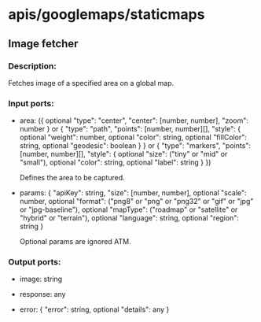 # apis/googlemaps/staticmaps

## Image fetcher

### Description:
Fetches image of a specified area on a global map.

### Input ports: 
* area: ({
  optional "type": "center",
  "center": [number, number],
  "zoom": number
}
or
{
  "type": "path",
  "points": [number, number][],
  "style": {
    optional "weight": number,
    optional "color": string,
    optional "fillColor": string,
    optional "geodesic": boolean
  }
}
or
{
  "type": "markers",
  "points": [number, number][],
  "style": {
    optional "size": ("tiny" or "mid" or "small"),
    optional "color": string,
    optional "label": string
  }
})

    Defines the area to be captured.


* params: {
  "apiKey": string,
  "size": [number, number],
  optional "scale": number,
  optional "format": ("png8" or "png" or "png32" or "gif" or "jpg" or "jpg-baseline"),
  optional "mapType": ("roadmap" or "satellite" or "hybrid" or "terrain"),
  optional "language": string,
  optional "region": string
}

    Optional params are ignored ATM.


### Output ports: 
* image: string

* response: any

* error: {
  "error": string,
  optional "details": any
}

